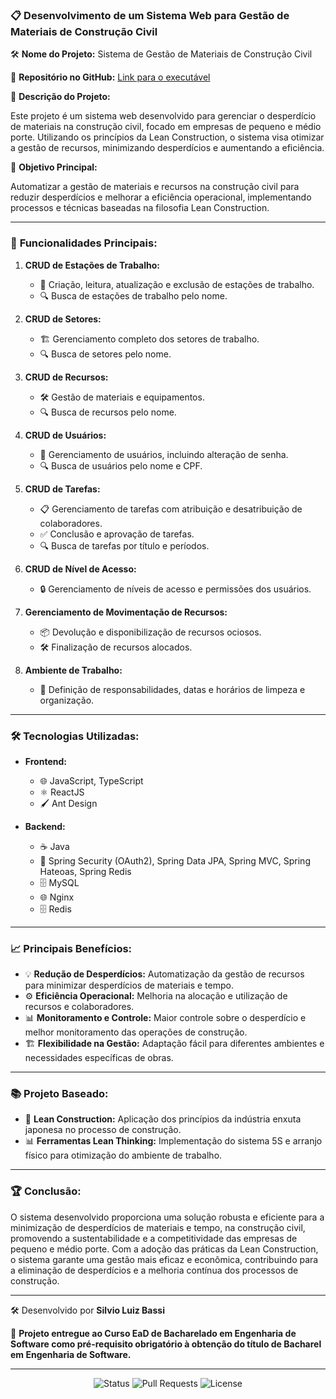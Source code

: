 ### 📋 Desenvolvimento de um Sistema Web para Gestão de Materiais de Construção Civil

🛠 **Nome do Projeto:** Sistema de Gestão de Materiais de Construção Civil

🔗 **Repositório no GitHub:** [Link para o executável](https://github.com/silviobassi/minimizing-executables)

📝 **Descrição do Projeto:**

Este projeto é um sistema web desenvolvido para gerenciar o desperdício de materiais na construção civil, focado em empresas de pequeno e médio porte. Utilizando os princípios da Lean Construction, o sistema visa otimizar a gestão de recursos, minimizando desperdícios e aumentando a eficiência.

🎯 **Objetivo Principal:**

Automatizar a gestão de materiais e recursos na construção civil para reduzir desperdícios e melhorar a eficiência operacional, implementando processos e técnicas baseadas na filosofia Lean Construction.

---

### 🚀 **Funcionalidades Principais:**

1. **CRUD de Estações de Trabalho:**

    - 📍 Criação, leitura, atualização e exclusão de estações de trabalho.
    - 🔍 Busca de estações de trabalho pelo nome.

2. **CRUD de Setores:**

    - 🏗️ Gerenciamento completo dos setores de trabalho.
    - 🔍 Busca de setores pelo nome.

3. **CRUD de Recursos:**

    - 🛠️ Gestão de materiais e equipamentos.
    - 🔍 Busca de recursos pelo nome.

4. **CRUD de Usuários:**

    - 👥 Gerenciamento de usuários, incluindo alteração de senha.
    - 🔍 Busca de usuários pelo nome e CPF.

5. **CRUD de Tarefas:**

    - 📋 Gerenciamento de tarefas com atribuição e desatribuição de colaboradores.
    - ✅ Conclusão e aprovação de tarefas.
    - 🔍 Busca de tarefas por título e períodos.

6. **CRUD de Nível de Acesso:**

    - 🔒 Gerenciamento de níveis de acesso e permissões dos usuários.

7. **Gerenciamento de Movimentação de Recursos:**

    - 📦 Devolução e disponibilização de recursos ociosos.
    - 🛠️ Finalização de recursos alocados.

8. **Ambiente de Trabalho:**

    - 🧹 Definição de responsabilidades, datas e horários de limpeza e organização.

---

### 🛠 **Tecnologias Utilizadas:**

- **Frontend:**

    - 🌐 JavaScript, TypeScript
    - ⚛️ ReactJS
    - 🖌️ Ant Design

- **Backend:**

    - ☕ Java
    - 🌱 Spring Security (OAuth2), Spring Data JPA, Spring MVC, Spring Hateoas, Spring Redis
    - 🗄️ MySQL
    - 🌐 Nginx
    - 🗄️ Redis

---

### 📈 **Principais Benefícios:**

- 💡 **Redução de Desperdícios:** Automatização da gestão de recursos para minimizar desperdícios de materiais e tempo.
- ⚙️ **Eficiência Operacional:** Melhoria na alocação e utilização de recursos e colaboradores.
- 📊 **Monitoramento e Controle:** Maior controle sobre o desperdício e melhor monitoramento das operações de construção.
- 🏗️ **Flexibilidade na Gestão:** Adaptação fácil para diferentes ambientes e necessidades específicas de obras.

---

### 📚 **Projeto Baseado:**

- 📖 **Lean Construction:** Aplicação dos princípios da indústria enxuta japonesa no processo de construção.
- 📊 **Ferramentas Lean Thinking:** Implementação do sistema 5S e arranjo físico para otimização do ambiente de trabalho.

---

### 🏆 **Conclusão:**

O sistema desenvolvido proporciona uma solução robusta e eficiente para a minimização de desperdícios de materiais e tempo, na construção civil, promovendo a sustentabilidade e a competitividade das empresas de pequeno e médio porte. Com a adoção das práticas da Lean Construction, o sistema garante uma gestão mais eficaz e econômica, contribuindo para a eliminação de desperdícios e a melhoria contínua dos processos de construção.

---

🛠 Desenvolvido por **Silvio Luiz Bassi**

🌟 **Projeto entregue ao Curso EaD de Bacharelado em Engenharia de Software como pré-requisito obrigatório à obtenção do título de Bacharel em Engenharia de Software.**

---

<div align="center">
  <img src="https://img.shields.io/badge/status-em%20desenvolvimento-yellow" alt="Status">
  <img src="https://img.shields.io/github/issues-pr-raw/username/repository" alt="Pull Requests">
  <img src="https://img.shields.io/github/license/username/repository" alt="License">
</div>